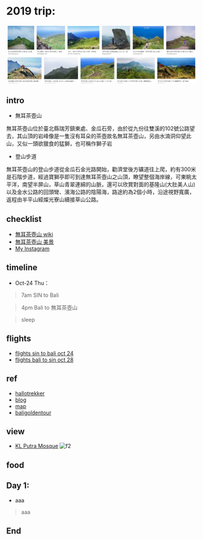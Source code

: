 # 2019 trip:
![f1](https://github.com/HCH1/blog/blob/master/fig/twmt1.JPG)

## intro
- 無耳茶壺山 

無耳茶壺山位於臺北縣瑞芳鎮東處、金瓜石旁，由於從九份往雙溪的102號公路望去，其山頂的岩峰像是一隻沒有耳朵的茶壺故名無耳茶壺山，另由水湳洞仰望此山，又似一頭欲獵食的猛獅，也可稱作獅子岩

- 登山步道

無耳茶壺山的登山步道從金瓜石金光路開始，勸濟堂後方礦道往上爬，約有300米是石階步道，經過寶獅亭即可到達無耳茶壺山之山頂，瞭望整個海岸線，可東眺太平洋，南望半屏山，草山青翠連綿的山脈，還可以欣賞對面的基隆山(大肚美人山) 以及金水公路的回頭彎、濱海公路的陰陽海，路途約為2個小時，沿途視野寬廣，返程由半平山經燦光寮山續接草山公路。

## checklist
- [無耳茶壺山 wiki](https://www.google.com.tw/search?source=hp&ei=JzIkXMrUB42y9QOcxZ6YAg&q=無耳茶壺山+wiki)
- [無耳茶壺山 美景](https://www.google.com.tw/search?source=hp&ei=JzIkXMrUB42y9QOcxZ6YAg&q=無耳茶壺山+美景)
- [My Instagram](https://www.instagram.com/redbox111)

## timeline
- Oct-24 Thu：
> 7am SIN to Bali

> 4pm Bali to 無耳茶壺山

> sleep

## flights
- [flights sin to bali oct 24](https://www.google.com.sg/flights?hl=zh-TW&authuser=1&lite=0#flt=/m/06t2t.DPS.2019-10-24;c:SGD;e:1;sd:1;t:f;tt:o)
- [flights bali to sin oct 28](https://www.google.com.tw/flights?lite=0#flt=DPS./m/06t2t.2019-10-28;c:SGD;e:1;sd:1;t:f;tt:o)

## ref
- [hallotrekker](http://hallotrekker.com/category/rinjani-trekking-packages/trekking-via-senaru/)
- [blog](https://girleatworld.net/mount-rinjani-trekking-guide/)
- [map](https://www.google.com/maps/d/viewer?mid=1XQ1m6LEJwab41SdqvqqzLl39zOQWI3Uw&ll=-8.419324533174773%2C116.38571026060379&z=12)
- [baligoldentour](http://www.baligoldentour.com/bali-trekking-mount-batur-tour.php)

## view
- [KL Putra Mosque](https://www.google.com.tw/search?source=hp&ei=JzIkXMrUB42y9QOcxZ6YAg&q=KL+Putra+Mosque)
![f2](https://github.com/HCH1/blog/blob/master/fig/.png)

## food

## Day 1: 
- aaa
> aaa

## End
